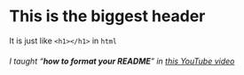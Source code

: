 # This is the biggest header
It is just like `<h1></h1>` in `html`
###### I taught “**how to format your README**” in [this YouTube video](https://youtu.be/LfuY7EvxuH0)

